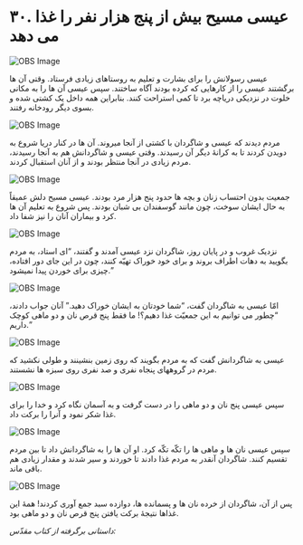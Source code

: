# ۳۰. عیسی مسیح بیش از پنج هزار نفر را غذا می دهد

![OBS Image](https://cdn.door43.org/obs/jpg/360px/obs-en-30-01.jpg)

عیسی رسولانش را برای بشارت و تعلیم به روستاهای زیادی فرستاد. وقتی آن ها برگشتند عیسی را از کارهایی که کرده بودند آگاه ساختند. سپس عیسی آن ها را به مکانی خلوت در نزدیکی دریاچه برد تا کمی استراحت کنند. بنابراین همه داخل یک کشتی شده و بسوی دیگر رودخانه رفتند.

![OBS Image](https://cdn.door43.org/obs/jpg/360px/obs-en-30-02.jpg)

مردم دیدند که عیسی و شاگردان با کشتی از آنجا میروند. آن ها در کنار دریا شروع به دویدن کردند تا به کرانۀ دیگر آن رسیدند. وقتی عیسی و شاگردانش هم به آنجا رسیدند، مردم زیادی در آنجا منتظر بودند و از آنان استقبال کردند.

![OBS Image](https://cdn.door43.org/obs/jpg/360px/obs-en-30-03.jpg)

جمعیت بدون احتساب زنان و بچه ها حدود پنج هزار مرد بودند. عیسی مسیح دلش عمیقاً به حال ایشان سوخت، چون مانند گوسفندان بی شبان بودند. پس شروع به تعلیم آن ها کرد و بیماران آنان را نیز شفا داد.

![OBS Image](https://cdn.door43.org/obs/jpg/360px/obs-en-30-04.jpg)

نزدیک غروب و در پایان روز، شاگردان نزد عیسی آمدند و گفتند، “ای استاد، به مردم بگویید به دهات اطراف بروند و برای خود خوراک تهیّه کنند، چون در این جای دور افتاده، چیزی برای خوردن پیدا نمیشود.”

![OBS Image](https://cdn.door43.org/obs/jpg/360px/obs-en-30-05.jpg)

امّا عیسی به شاگردان گفت، “شما خودتان به ایشان خوراک دهید.” آنان جواب دادند، “چطور می توانیم به این جمعیّت غذا دهیم؟! ما فقط پنج قرص نان و دو ماهی کوچک داریم.”

![OBS Image](https://cdn.door43.org/obs/jpg/360px/obs-en-30-06.jpg)

عیسی به شاگردانش گفت که به مردم بگویند که روی زمین بنشینند و طولی نکشید که مردم در گروههای پنجاه نفری و صد نفری روی سبزه ها نشستند.

![OBS Image](https://cdn.door43.org/obs/jpg/360px/obs-en-30-07.jpg)

سپس عیسی پنج نان و دو ماهی را در دست گرفت و به آسمان نگاه کرد و خدا را برای غذا شکر نمود و آنرا را برکت داد.

![OBS Image](https://cdn.door43.org/obs/jpg/360px/obs-en-30-08.jpg)

سپس عیسی نان ها و ماهی ها را تکّه تکّه کرد. او آن ها را به شاگردانش داد تا بین مردم تقسیم کنند. شاگردان آنقدر به مردم غذا دادند تا خوردند و سیر شدند و مقدار زیادی هم باقی ماند.

![OBS Image](https://cdn.door43.org/obs/jpg/360px/obs-en-30-09.jpg)

پس از آن، شاگردان از خرده نان ها و پسمانده ها، دوازده سبد جمع آوری کردند! همۀ این غذاها نتیجۀ برکت یافتن پنج قرص نان و دو ماهی بود.

_داستانی برگرفته از کتاب مقدّس:_